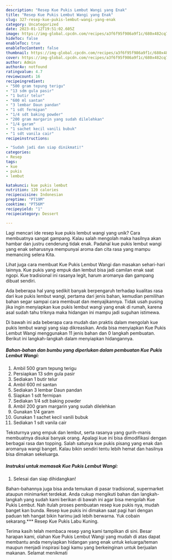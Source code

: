 ```yaml
---
description: "Resep Kue Pukis Lembut Wangi yang Enak"
title: "Resep Kue Pukis Lembut Wangi yang Enak"
slug: 327-resep-kue-pukis-lembut-wangi-yang-enak
category: Uncategorized
date: 2023-01-12T19:51:02.605Z
image: https://img-global.cpcdn.com/recipes/a3f6f95f986a9f1c/680x482cq70/kue-pukis-lembut-wangi-foto-resep-utama.jpg
hideToc: false
enableToc: true
enableTocContent: false
thumbnail: https://img-global.cpcdn.com/recipes/a3f6f95f986a9f1c/680x482cq70/kue-pukis-lembut-wangi-foto-resep-utama.jpg
cover: https://img-global.cpcdn.com/recipes/a3f6f95f986a9f1c/680x482cq70/kue-pukis-lembut-wangi-foto-resep-utama.jpg
author: Admin
authorAv: notfound
ratingvalue: 4.7
reviewcount: 16
recipeingredient:
- "500 gram tepung terigu"
- "13 sdm gula pasir"
- "1 butir telur"
- "600 ml santan"
- "3 lembar Daun pandan"
- "1 sdt fermipan"
- "1/4 sdt baking powder"
- "200 gram margarin yang sudah dilelehkan"
- "1/4 garam"
- "1 sachet kecil vanili bubuk"
- "1 sdt vanila cair"
recipeinstructions:

- "Sudah jadi dan siap dinikmati!"
categories:
- Resep
tags:
- kue
- pukis
- lembut

katakunci: kue pukis lembut 
nutrition: 120 calories
recipecuisine: Indonesian
preptime: "PT19M"
cooktime: "PT56M"
recipeyield: "1"
recipecategory: Dessert

---
```





Lagi mencari ide resep kue pukis lembut wangi yang unik? Cara membuatnya sangat gampang. Kalau salah mengolah maka hasilnya akan hambar dan justru cenderung tidak enak. Padahal kue pukis lembut wangi yang enak seharusnya mempunyai aroma dan cita rasa yang mampu memancing selera Kita.





Lihat juga cara membuat Kue Pukis Lembut Wangi dan masakan sehari-hari lainnya. Kue pukis yang empuk dan lembut bisa jadi camilan enak saat ngopi. Kue tradisional ini rasanya legit, harum aromanya dan gampang dibuat sendiri.

Ada beberapa hal yang sedikit banyak berpengaruh terhadap kualitas rasa dari kue pukis lembut wangi, pertama dari jenis bahan, kemudian pemilihan bahan segar sampai cara membuat dan menyajikannya. Tidak usah pusing jika ingin menyiapkan kue pukis lembut wangi yang enak di rumah, karena asal sudah tahu triknya maka hidangan ini mampu jadi suguhan istimewa.






Di bawah ini ada beberapa cara mudah dan praktis dalam mengolah kue pukis lembut wangi yang siap dikreasikan. Anda bisa menyiapkan Kue Pukis Lembut Wangi menggunakan 11 jenis bahan dan 0 langkah pembuatan. Berikut ini langkah-langkah dalam menyiapkan hidangannya.

<!--inarticleads1-->

##### Bahan-bahan dan bumbu yang diperlukan dalam pembuatan Kue Pukis Lembut Wangi:

1. Ambil 500 gram tepung terigu
1. Persiapkan 13 sdm gula pasir
1. Sediakan 1 butir telur
1. Ambil 600 ml santan
1. Sediakan 3 lembar Daun pandan
1. Siapkan 1 sdt fermipan
1. Sediakan 1/4 sdt baking powder
1. Ambil 200 gram margarin yang sudah dilelehkan
1. Gunakan 1/4 garam
1. Gunakan 1 sachet kecil vanili bubuk
1. Sediakan 1 sdt vanila cair


Teksturnya yang empuk dan lembut, serta rasanya yang gurih-manis membuatnya disukai banyak orang. Apalagi kue ini bisa dimodifikasi dengan berbagai rasa dan topping. Salah satunya kue pukis pisang yang enak dan aromanya wangi banget. Kalau bikin sendiri tentu lebih hemat dan hasilnya bisa dimakan sekeluarga. 

<!--inarticleads2-->

##### Instruksi untuk memasak Kue Pukis Lembut Wangi:


1. Selesai dan siap dihidangkan!

Bahan-bahannya juga bisa anda temukan di pasar tradisional, supermarket ataupun minimarket terdekat. Anda cukup mengikuti bahan dan langkah-langkah yang sudah kami berikan di bawah ini agar bisa mengolah Kue Pukis Lembut. Nah itulah proses pembuatan resep kue pukis nya, mudah banget kan bunda. Resep kue pukis ini dimakan saat pagi hari dengan paduan teh hangat bikin harimu jadi lebih berwarna. Yuk cobain sekarang.*** Resep Kue Pukis Labu Kuning. 

Terima kasih telah membaca resep yang kami tampilkan di sini. Besar harapan kami, olahan Kue Pukis Lembut Wangi yang mudah di atas dapat membantu anda menyiapkan hidangan yang enak untuk keluarga/teman maupun menjadi inspirasi bagi kamu yang berkeinginan untuk berjualan makanan. Selamat menikmati
